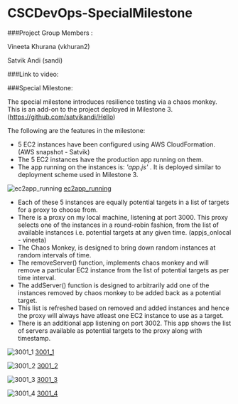 # CSCDevOps-SpecialMilestone

###Project Group Members :

Vineeta Khurana (vkhuran2)

Satvik Andi (sandi)

###Link to video:

###Special Milestone:

The special milestone introduces resilience testing via a chaos monkey. This is an add-on to the project deployed in Milestone 3. (https://github.com/satvikandi/Hello)

The following are the features in the milestone:
- 5 EC2 instances have been configured using AWS CloudFormation. (AWS snapshot - Satvik)
- The 5 EC2 instances have the production app running on them.
- The app running on the instances is: *'app.js'* . It is deployed similar to deployment scheme used in Milestone 3. 
    
![ec2app_running] [ec2app_running]

- Each of these 5 instances are equally potential targets in a list of targets for a proxy to choose from. 
- There is a proxy on my local machine, listening at port 3000. This proxy selects one of the instances in a round-robin fashion, from the list of available instances i.e. potential targets at any given time. (appjs_onlocal - vineeta)
- The Chaos Monkey, is designed to bring down random instances at random intervals of time. 
- The removeServer() function, implements chaos monkey and will remove a particular EC2 instance from the list of potential targets as per time interval.
- The addServer() function is designed to arbitrarily add one of the instances removed by chaos monkey to be added back as a potential target.
- This list is refreshed based on removed and added instances and hence the proxy will always have atleast one EC2 instance to use as a target. 
- There is an additional app listening on port 3002. This app shows the list of servers available as potential targets to the proxy along with timestamp. 

![3001_1] [3001_1]

![3001_2] [3001_2]

![3001_3] [3001_3]

![3001_4] [3001_4]




[ec2app_running]: /images/ec2app_running.PNG
[appjs_onlocal]: /images/appjs_onlocal.PNG
[3001_1]: /images/3001_1.PNG
[3001_2]: /images/3001_2.PNG
[3001_3]: /images/3001_3.PNG
[3001_4]: /images/3001_4.PNG
